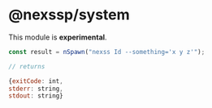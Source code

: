 # @nexssp/system

This module is **experimental**.

```js
const result = nSpawn("nexss Id --something='x y z'");

// returns

{exitCode: int,
stderr: string,
stdout: string}

```
